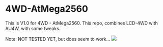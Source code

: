 # 4WD-AtMega2560
This is V1.0 for 4WD - AtMega2560. This repo, combines LCD-4WD with AU4W, with some tweaks..

Note: NOT TESTED YET, but does seem to work...
![](![image](https://user-images.githubusercontent.com/67485645/86402899-a1837380-bc7a-11ea-9776-89524b72af9a.png))
